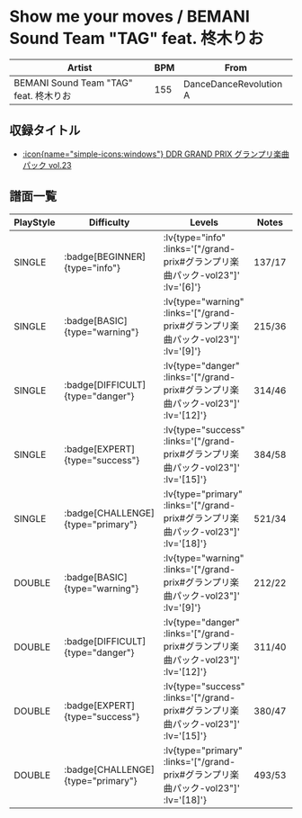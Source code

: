 # Show me your moves / BEMANI Sound Team "TAG" feat. 柊木りお

|Artist|BPM|From|
|------|---|----|
|BEMANI Sound Team "TAG" feat. 柊木りお|155|DanceDanceRevolution A|

## 収録タイトル

- [ :icon{name="simple-icons:windows"} DDR GRAND PRIX グランプリ楽曲パック vol.23](/grand-prix#グランプリ楽曲パック-vol23)

## 譜面一覧

|PlayStyle|Difficulty|Levels|Notes|Movie|
|---------|----------|------|-----|-----|
|SINGLE| :badge[BEGINNER]{type="info"} | :lv{type="info" :links='["/grand-prix#グランプリ楽曲パック-vol23"]' :lv='[6]'} |137/17||
|SINGLE| :badge[BASIC]{type="warning"} | :lv{type="warning" :links='["/grand-prix#グランプリ楽曲パック-vol23"]' :lv='[9]'} |215/36||
|SINGLE| :badge[DIFFICULT]{type="danger"} | :lv{type="danger" :links='["/grand-prix#グランプリ楽曲パック-vol23"]' :lv='[12]'} |314/46||
|SINGLE| :badge[EXPERT]{type="success"} | :lv{type="success" :links='["/grand-prix#グランプリ楽曲パック-vol23"]' :lv='[15]'} |384/58||
|SINGLE| :badge[CHALLENGE]{type="primary"} | :lv{type="primary" :links='["/grand-prix#グランプリ楽曲パック-vol23"]' :lv='[18]'} |521/34||
|DOUBLE| :badge[BASIC]{type="warning"} | :lv{type="warning" :links='["/grand-prix#グランプリ楽曲パック-vol23"]' :lv='[9]'} |212/22||
|DOUBLE| :badge[DIFFICULT]{type="danger"} | :lv{type="danger" :links='["/grand-prix#グランプリ楽曲パック-vol23"]' :lv='[12]'} |311/40||
|DOUBLE| :badge[EXPERT]{type="success"} | :lv{type="success" :links='["/grand-prix#グランプリ楽曲パック-vol23"]' :lv='[15]'} |380/47||
|DOUBLE| :badge[CHALLENGE]{type="primary"} | :lv{type="primary" :links='["/grand-prix#グランプリ楽曲パック-vol23"]' :lv='[18]'} |493/53||
